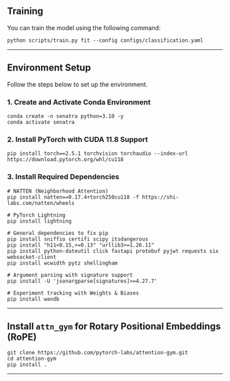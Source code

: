 ## Training

You can train the model using the following command:

```
python scripts/train.py fit --config configs/classification.yaml
```

---

## Environment Setup

Follow the steps below to set up the environment.

### 1. Create and Activate Conda Environment

```
conda create -n senatra python=3.10 -y
conda activate senatra
```

### 2. Install PyTorch with CUDA 11.8 Support

```
pip install torch==2.5.1 torchvision torchaudio --index-url https://download.pytorch.org/whl/cu118
```

### 3. Install Required Dependencies

```
# NATTEN (Neighborhood Attention)
pip install natten==0.17.4+torch250cu118 -f https://shi-labs.com/natten/wheels

# PyTorch Lightning
pip install lightning

# General dependencies to fix pip
pip install sniffio certifi scipy itsdangerous
pip install "h11<0.15,>=0.13" "urllib3>=1.26.11"
pip install python-dateutil click fastapi protobuf pyjwt requests six websocket-client
pip install wcwidth pytz shellingham

# Argument parsing with signature support
pip install -U 'jsonargparse[signatures]>=4.27.7'

# Experiment tracking with Weights & Biases
pip install wandb
```

---

## Install `attn_gym` for Rotary Positional Embeddings (RoPE)

```
git clone https://github.com/pytorch-labs/attention-gym.git
cd attention-gym
pip install .
```

---

